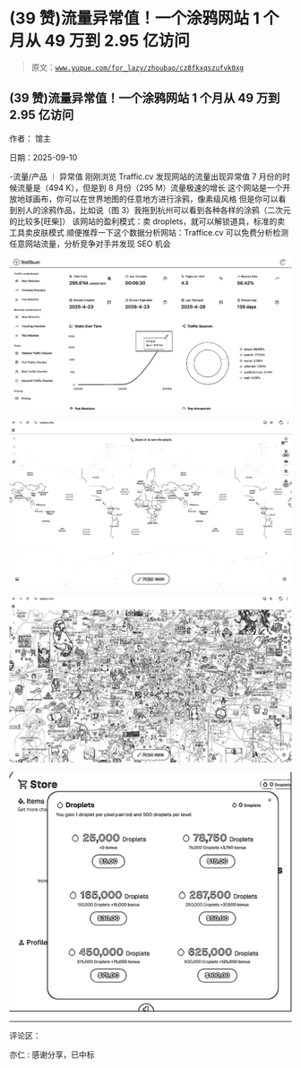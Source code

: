 # (39 赞)流量异常值！一个涂鸦网站 1 个月从 49 万到 2.95 亿访问

> 原文：[`www.yuque.com/for_lazy/zhoubao/cz8fkxqszufvk0xg`](https://www.yuque.com/for_lazy/zhoubao/cz8fkxqszufvk0xg)

## (39 赞)流量异常值！一个涂鸦网站 1 个月从 49 万到 2.95 亿访问

作者： 馆主

日期：2025-09-10

-流量/产品 ｜ 异常值 刚刚浏览 Traffic.cv 发现网站的流量出现异常值 7 月份的时候流量是（494 K），但是到 8 月份（295 M）流量极速的增长 这个网站是一个开放地球画布，你可以在世界地图的任意地方进行涂鸦，像素级风格 但是你可以看到别人的涂鸦作品，比如说（图 3）我拖到杭州可以看到各种各样的涂鸦（二次元的比较多[旺柴]） 该网站的盈利模式：卖 droplets，就可以解锁道具，标准的卖工具卖皮肤模式 顺便推荐一下这个数据分析网站：Traffice.cv 可以免费分析检测任意网站流量，分析竞争对手并发现 SEO 机会

![](img/a0fd9408df94d6fa07d250f81c836723.png "None")

![](img/ba83a9950f92ae58a65ee9010711b04f.png "None")

![](img/f9df21b618023977cea65bbccab21a1a.png "None")

![](img/5d25ddb22228fd9dcfb272139b99922b.png "None")

* * *

评论区：

亦仁 : 感谢分享，已中标
